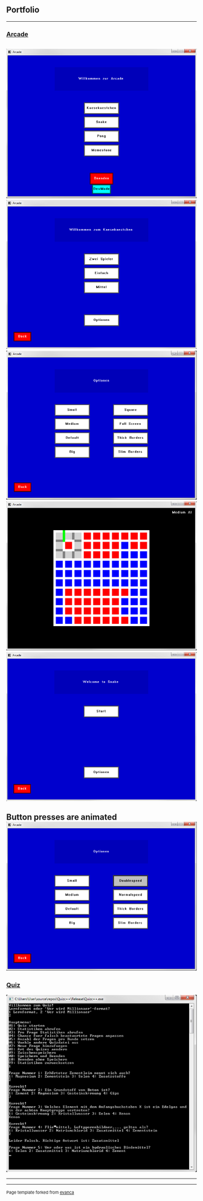 ## Portfolio

---

### [Arcade](https://github.com/Conqueror933/Arcade)

<!--[Project 1 Title](/sample_page)
<img src="images/dummy_thumbnail.jpg?raw=true"/> -->

<!------->
<!--[Project 2 Title](/pdf/sample_presentation.pdf)
<img src="images/dummy_thumbnail.jpg?raw=true"/> -->

<!------->
<!--[Arcade](https://github.com/Conqueror933/Arcade)-->
<img src="ArcadeMainMenu.PNG?raw=true"/><br/>
<img src="KäsekästchenMainMenu.png?raw=true"/><br/>
<img src="KäsekästchenOptionsMenu.png?raw=true"/><br/>
<img src="KäsekästchenGame.png?raw=true"/><br/>
<img src="SnakeMainMenu.png?raw=true"/><br/>
<br/>Button presses are animated<br/>
<img src="SnakeOptionsMenu.png?raw=true"/>
---

### [Quiz](https://github.com/Conqueror933/Quiz)
<img src="quiz.png?raw=true"/><br/>
<!--- [Project 1 Title](http://example.com/)-->
<!--- [Project 2 Title](http://example.com/)-->
<!--- [Project 3 Title](http://example.com/)-->
<!--- [Project 4 Title](http://example.com/)-->
<!--- [Project 5 Title](http://example.com/)-->

---




---
<p style="font-size:11px">Page template forked from <a href="https://github.com/evanca/quick-portfolio">evanca</a></p>
<!-- Remove above link if you don't want to attibute -->
